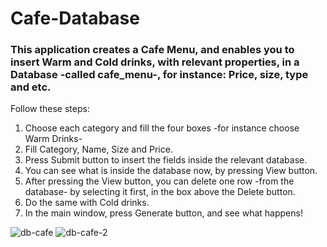# Cafe-Database
### This application creates a Cafe Menu, and enables you to insert Warm and Cold drinks, with relevant properties, in a Database -called cafe_menu-, for instance: Price, size, type and etc.


Follow these steps:
1. Choose each category and fill the four boxes -for instance choose Warm Drinks-
2. Fill Category, Name, Size and Price.
3. Press Submit button to insert the fields inside the relevant database.
4. You can see what is inside the database now, by pressing View button.
5. After pressing the View button, you can delete one row -from the database- by selecting it first, in the box above the Delete button.
6. Do the same with Cold drinks.
7. In the main window, press Generate button, and see what happens!

![db-cafe](https://github.com/ParnianSrb/Cafe-Database/assets/82469872/d8e34ffd-258b-41fa-b82b-cd49825d7f9a)
![db-cafe-2](https://github.com/ParnianSrb/Cafe-Database/assets/82469872/1c1ed14e-6efe-4774-9cd1-4a2487fc4496)
